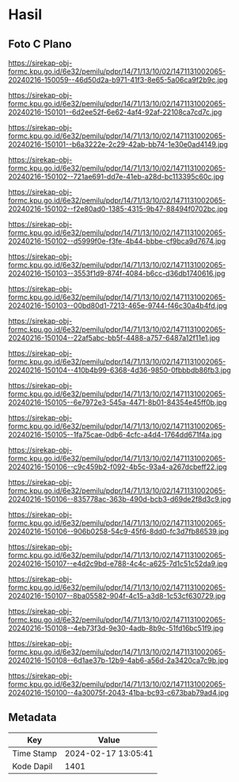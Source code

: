 # Hasil

## Foto C Plano

https://sirekap-obj-formc.kpu.go.id/6e32/pemilu/pdpr/14/71/13/10/02/1471131002065-20240216-150059--46d50d2a-b971-41f3-8e65-5a06ca9f2b9c.jpg

https://sirekap-obj-formc.kpu.go.id/6e32/pemilu/pdpr/14/71/13/10/02/1471131002065-20240216-150101--6d2ee52f-6e62-4af4-92af-22108ca7cd7c.jpg

https://sirekap-obj-formc.kpu.go.id/6e32/pemilu/pdpr/14/71/13/10/02/1471131002065-20240216-150101--b6a3222e-2c29-42ab-bb74-1e30e0ad4149.jpg

https://sirekap-obj-formc.kpu.go.id/6e32/pemilu/pdpr/14/71/13/10/02/1471131002065-20240216-150102--721ae691-dd7e-41eb-a28d-bc113395c60c.jpg

https://sirekap-obj-formc.kpu.go.id/6e32/pemilu/pdpr/14/71/13/10/02/1471131002065-20240216-150102--f2e80ad0-1385-4315-9b47-88494f0702bc.jpg

https://sirekap-obj-formc.kpu.go.id/6e32/pemilu/pdpr/14/71/13/10/02/1471131002065-20240216-150102--d5999f0e-f3fe-4b44-bbbe-cf9bca9d7674.jpg

https://sirekap-obj-formc.kpu.go.id/6e32/pemilu/pdpr/14/71/13/10/02/1471131002065-20240216-150103--3553f1d9-874f-4084-b6cc-d36db1740616.jpg

https://sirekap-obj-formc.kpu.go.id/6e32/pemilu/pdpr/14/71/13/10/02/1471131002065-20240216-150103--00bd80d1-7213-465e-9744-f46c30a4b4fd.jpg

https://sirekap-obj-formc.kpu.go.id/6e32/pemilu/pdpr/14/71/13/10/02/1471131002065-20240216-150104--22af5abc-bb5f-4488-a757-6487a12f11e1.jpg

https://sirekap-obj-formc.kpu.go.id/6e32/pemilu/pdpr/14/71/13/10/02/1471131002065-20240216-150104--410b4b99-6368-4d36-9850-0fbbbdb86fb3.jpg

https://sirekap-obj-formc.kpu.go.id/6e32/pemilu/pdpr/14/71/13/10/02/1471131002065-20240216-150105--6e7972e3-545a-4471-8b01-84354e45ff0b.jpg

https://sirekap-obj-formc.kpu.go.id/6e32/pemilu/pdpr/14/71/13/10/02/1471131002065-20240216-150105--1fa75cae-0db6-4cfc-a4d4-1764dd671f4a.jpg

https://sirekap-obj-formc.kpu.go.id/6e32/pemilu/pdpr/14/71/13/10/02/1471131002065-20240216-150106--c9c459b2-f092-4b5c-93a4-a267dcbeff22.jpg

https://sirekap-obj-formc.kpu.go.id/6e32/pemilu/pdpr/14/71/13/10/02/1471131002065-20240216-150106--835778ac-363b-490d-bcb3-d69de2f8d3c9.jpg

https://sirekap-obj-formc.kpu.go.id/6e32/pemilu/pdpr/14/71/13/10/02/1471131002065-20240216-150106--906b0258-54c9-45f6-8dd0-fc3d7fb86539.jpg

https://sirekap-obj-formc.kpu.go.id/6e32/pemilu/pdpr/14/71/13/10/02/1471131002065-20240216-150107--e4d2c9bd-e788-4c4c-a625-7d1c51c52da9.jpg

https://sirekap-obj-formc.kpu.go.id/6e32/pemilu/pdpr/14/71/13/10/02/1471131002065-20240216-150107--8ba05582-904f-4c15-a3d8-1c53cf630729.jpg

https://sirekap-obj-formc.kpu.go.id/6e32/pemilu/pdpr/14/71/13/10/02/1471131002065-20240216-150108--4eb73f3d-9e30-4adb-8b9c-51fd16bc51f9.jpg

https://sirekap-obj-formc.kpu.go.id/6e32/pemilu/pdpr/14/71/13/10/02/1471131002065-20240216-150108--6d1ae37b-12b9-4ab6-a56d-2a3420ca7c9b.jpg

https://sirekap-obj-formc.kpu.go.id/6e32/pemilu/pdpr/14/71/13/10/02/1471131002065-20240216-150100--4a30075f-2043-41ba-bc93-c673bab79ad4.jpg


## Metadata

| Key        | Value               |
| ---------- | ------------------- |
| Time Stamp | 2024-02-17 13:05:41 |
| Kode Dapil | 1401                |



